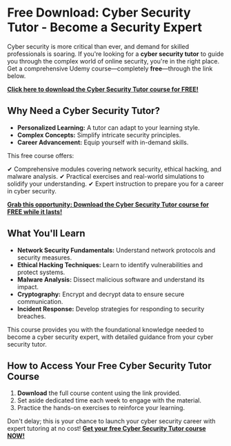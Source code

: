# Free Download: Cyber Security Tutor - Become a Security Expert

Cyber security is more critical than ever, and demand for skilled professionals is soaring. If you're looking for a **cyber security tutor** to guide you through the complex world of online security, you're in the right place. Get a comprehensive Udemy course—completely **free**—through the link below.

[**Click here to download the Cyber Security Tutor course for FREE!**](https://udemywork.com/cyber-security-tutor)

## Why Need a Cyber Security Tutor?

- **Personalized Learning:** A tutor can adapt to your learning style.
- **Complex Concepts:** Simplify intricate security principles.
- **Career Advancement:** Equip yourself with in-demand skills.

This free course offers:

✔ Comprehensive modules covering network security, ethical hacking, and malware analysis.
✔ Practical exercises and real-world simulations to solidify your understanding.
✔ Expert instruction to prepare you for a career in cyber security.

[**Grab this opportunity: Download the Cyber Security Tutor course for FREE while it lasts!**](https://udemywork.com/cyber-security-tutor)

## What You'll Learn

*   **Network Security Fundamentals:** Understand network protocols and security measures.
*   **Ethical Hacking Techniques:** Learn to identify vulnerabilities and protect systems.
*   **Malware Analysis:** Dissect malicious software and understand its impact.
*   **Cryptography:** Encrypt and decrypt data to ensure secure communication.
*   **Incident Response:** Develop strategies for responding to security breaches.

This course provides you with the foundational knowledge needed to become a cyber security expert, with detailed guidance from your cyber security tutor.

## How to Access Your Free Cyber Security Tutor Course

1.  **Download** the full course content using the link provided.
2.  Set aside dedicated time each week to engage with the material.
3.  Practice the hands-on exercises to reinforce your learning.

Don't delay; this is your chance to launch your cyber security career with expert tutoring at no cost! **[Get your free Cyber Security Tutor course NOW!](https://udemywork.com/cyber-security-tutor)**
